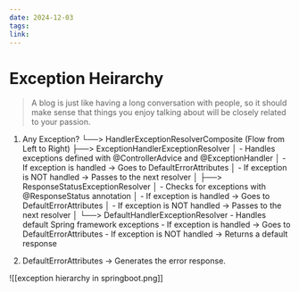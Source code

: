 ```yaml
---
date: 2024-12-03
tags: 
link:
---
```



# Exception Heirarchy

> A blog is just like having a long conversation with people, so it should make sense that things you enjoy talking about will be closely related to your passion.

1. Any Exception?
   └──> HandlerExceptionResolverComposite
          (Flow from Left to Right)
          ├──> ExceptionHandlerExceptionResolver
          │       - Handles exceptions defined with @ControllerAdvice and @ExceptionHandler
          │       - If exception is handled → Goes to DefaultErrorAttributes
          │       - If exception is NOT handled → Passes to the next resolver
          │
          ├──> ResponseStatusExceptionResolver
          │       - Checks for exceptions with @ResponseStatus annotation
          │       - If exception is handled → Goes to DefaultErrorAttributes
          │       - If exception is NOT handled → Passes to the next resolver
          │
          └──> DefaultHandlerExceptionResolver
                  - Handles default Spring framework exceptions
                  - If exception is handled → Goes to DefaultErrorAttributes
                  - If exception is NOT handled → Returns a default response
              
2. DefaultErrorAttributes → Generates the error response.

![[exception hierarchy in springboot.png]]